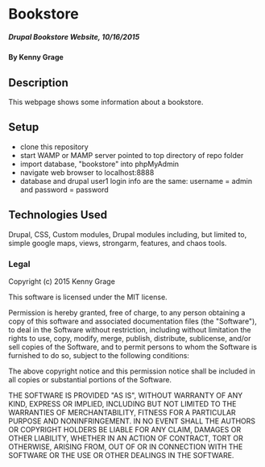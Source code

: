 # Bookstore

##### Drupal Bookstore Website, 10/16/2015

#### By Kenny Grage

## Description

This webpage shows some information about a bookstore.

## Setup

- clone this repository
- start WAMP or MAMP server pointed to top directory of repo folder
- import database, "bookstore" into phpMyAdmin
- navigate web browser to localhost:8888
- database and drupal user1 login info are the same: username = admin and password = password


## Technologies Used

Drupal, CSS, Custom modules, Drupal modules including, but limited to, simple google maps, views, strongarm, features, and chaos tools.

### Legal


Copyright (c) 2015 Kenny Grage

This software is licensed under the MIT license.

Permission is hereby granted, free of charge, to any person obtaining a copy
of this software and associated documentation files (the "Software"), to deal
in the Software without restriction, including without limitation the rights
to use, copy, modify, merge, publish, distribute, sublicense, and/or sell
copies of the Software, and to permit persons to whom the Software is
furnished to do so, subject to the following conditions:

The above copyright notice and this permission notice shall be included in
all copies or substantial portions of the Software.

THE SOFTWARE IS PROVIDED "AS IS", WITHOUT WARRANTY OF ANY KIND, EXPRESS OR
IMPLIED, INCLUDING BUT NOT LIMITED TO THE WARRANTIES OF MERCHANTABILITY,
FITNESS FOR A PARTICULAR PURPOSE AND NONINFRINGEMENT. IN NO EVENT SHALL THE
AUTHORS OR COPYRIGHT HOLDERS BE LIABLE FOR ANY CLAIM, DAMAGES OR OTHER
LIABILITY, WHETHER IN AN ACTION OF CONTRACT, TORT OR OTHERWISE, ARISING FROM,
OUT OF OR IN CONNECTION WITH THE SOFTWARE OR THE USE OR OTHER DEALINGS IN
THE SOFTWARE.
